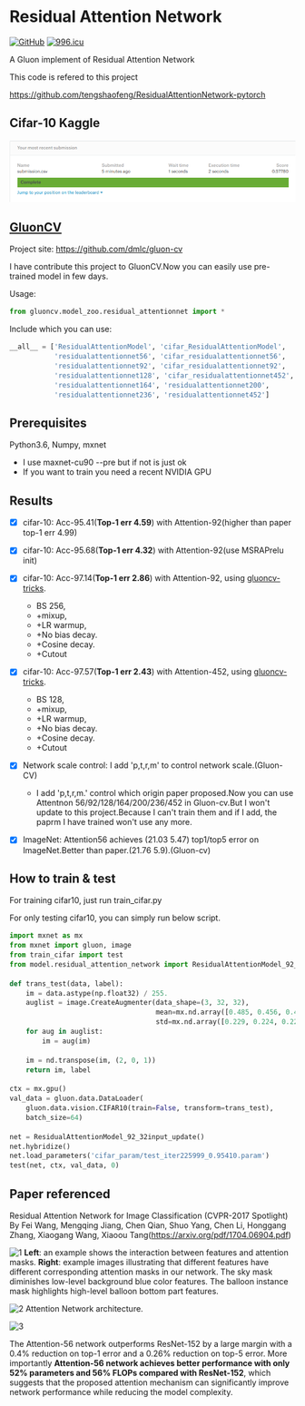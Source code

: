 # Residual Attention Network 
[![GitHub](https://img.shields.io/github/license/PistonY/ResidualAttentionNetwork.svg)](./LICENSE)
[![996.icu](https://img.shields.io/badge/link-996.icu-red.svg)](https://996.icu)

A Gluon implement of Residual Attention Network

This code is refered to this project

https://github.com/tengshaofeng/ResidualAttentionNetwork-pytorch
## Cifar-10 Kaggle
![4](kaggle/0.9778.png)

## [GluonCV](http://gluon-cv.mxnet.io)
Project site: https://github.com/dmlc/gluon-cv

I have contribute this project to GluonCV.Now you can easily use pre-trained model in few days.

Usage:
```python
from gluoncv.model_zoo.residual_attentionnet import *
```
Include which you can use:
```python
__all__ = ['ResidualAttentionModel', 'cifar_ResidualAttentionModel',
           'residualattentionnet56', 'cifar_residualattentionnet56',
           'residualattentionnet92', 'cifar_residualattentionnet92',
           'residualattentionnet128', 'cifar_residualattentionnet452',
           'residualattentionnet164', 'residualattentionnet200',
           'residualattentionnet236', 'residualattentionnet452']
```
## Prerequisites

Python3.6, Numpy, mxnet
- I use maxnet-cu90 --pre but if not is just ok
- If you want to train you need a recent NVIDIA GPU

## Results
- [x] cifar-10: Acc-95.41(**Top-1 err 4.59**) with Attention-92(higher than paper top-1 err 4.99)
- [x] cifar-10: Acc-95.68(**Top-1 err 4.32**) with Attention-92(use MSRAPrelu init)
- [x] cifar-10: Acc-97.14(**Top-1 err 2.86**) with Attention-92, using [gluoncv-tricks](https://arxiv.org/pdf/1812.01187.pdf).
    - BS 256,
    - +mixup,
    - +LR warmup,
    - +No bias decay.
    - +Cosine decay.
    - +Cutout
- [x] cifar-10: Acc-97.57(**Top-1 err 2.43**) with Attention-452, using [gluoncv-tricks](https://arxiv.org/pdf/1812.01187.pdf).
    - BS 128,
    - +mixup,
    - +LR warmup,
    - +No bias decay.
    - +Cosine decay.
    - +Cutout
- [x] Network scale control: I add 'p,t,r,m' to control network scale.(Gluon-CV)
    - I add 'p,t,r,m.' control which origin paper proposed.Now you can use Attentnon 56/92/128/164/200/236/452 in Gluon-cv.But I
    won't update to this project.Because I can't train them and  if I add, the paprm I have trained won't use any more.
- [x] ImageNet: Attention56 achieves (21.03 5.47) top1/top5 error on ImageNet.Better than paper.(21.76 5.9).(Gluon-cv)


## How to train & test
For training cifar10, just run train_cifar.py

For only testing cifar10, you can simply run below script.
```python
import mxnet as mx
from mxnet import gluon, image
from train_cifar import test
from model.residual_attention_network import ResidualAttentionModel_92_32input_update

def trans_test(data, label):
    im = data.astype(np.float32) / 255.
    auglist = image.CreateAugmenter(data_shape=(3, 32, 32),
                                    mean=mx.nd.array([0.485, 0.456, 0.406]),
                                    std=mx.nd.array([0.229, 0.224, 0.225]))
    for aug in auglist:
        im = aug(im)

    im = nd.transpose(im, (2, 0, 1))
    return im, label

ctx = mx.gpu()
val_data = gluon.data.DataLoader(
    gluon.data.vision.CIFAR10(train=False, transform=trans_test),
    batch_size=64)

net = ResidualAttentionModel_92_32input_update()
net.hybridize()
net.load_parameters('cifar_param/test_iter225999_0.95410.param')
test(net, ctx, val_data, 0)
```

## Paper referenced
Residual Attention Network for Image Classification (CVPR-2017 Spotlight) By Fei Wang, Mengqing Jiang, Chen Qian, Shuo Yang, Chen Li, Honggang Zhang, Xiaogang Wang, Xiaoou Tang(https://arxiv.org/pdf/1704.06904.pdf)

![1](imgs/Figure1.png)
**Left**: an example shows the interaction between features and attention masks. **Right**: example images illustrating that different features have different corresponding attention masks in our network. The sky mask diminishes low-level background blue color features. The balloon instance mask highlights high-level balloon bottom part features.
</br>

![2](imgs/Figure2.png)
Attention Network architecture.
</br>

![3](imgs/Figure3.png)

The Attention-56 network outperforms ResNet-152 by a large margin with a 0.4% reduction on top-1 error and a 0.26% reduction on top-5 error. More importantly **Attention-56 network achieves better performance with only 52% parameters and 56% FLOPs compared with ResNet-152**, which suggests that the proposed attention mechanism can significantly improve network performance while reducing the model complexity.


